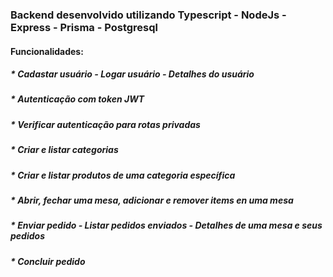 ### Backend desenvolvido utilizando Typescript - NodeJs - Express - Prisma - Postgresql

#### Funcionalidades:

##### * Cadastar usuário - Logar usuário - Detalhes do usuário
##### * Autenticação com token JWT
##### * Verificar autenticação para rotas privadas
##### * Criar e listar categorias
##### * Criar e listar produtos de uma categoria específica
##### * Abrir, fechar uma mesa, adicionar e remover items en uma mesa
##### * Enviar pedido - Listar pedidos enviados - Detalhes de uma mesa e seus pedidos
##### * Concluir pedido
